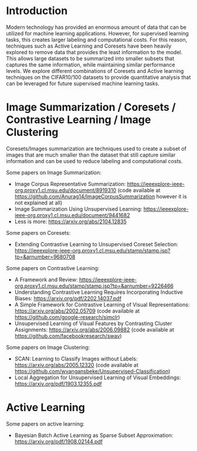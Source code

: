 # Introduction

Modern technology has provided an enormous amount of data that can be utilized for machine learning applications. However, for supervised learning tasks, this creates larger labeling and computational costs. For this reason, techniques such as Active Learning and Coresets have been heavily explored to remove data that provides the least information to the model. This allows large datasets to be summarized into smaller subsets that captures the same information, while maintaining similar performance levels. We explore different combinations of Coresets and Active learning techniques on the CIFAR10/100 datasets to provide quantitative analysis that can be leveraged for future supervised machine learning tasks.

# Image Summarization / Coresets / Contrastive Learning / Image Clustering

Coresets/Images summarization are techniques used to create a subset of images that are much smaller than the dataset that still capture similar information and can be used to reduce labeling and computational costs.

Some papers on Image Summarization:
* Image Corpus Representative Summarization: https://ieeexplore-ieee-org.proxy1.cl.msu.edu/document/8919310 (code available at https://github.com/Anurag14/ImageCorpusSummarization however it is not explained at all)
* Image Summarization Using Unsupervised Learning: https://ieeexplore-ieee-org.proxy1.cl.msu.edu/document/9441682
* Less is more: https://arxiv.org/abs/2104.12835

Some papers on Coresets:
* Extending Contrastive Learning to Unsupervised Coreset Selection: https://ieeexplore-ieee-org.proxy1.cl.msu.edu/stamp/stamp.jsp?tp=&arnumber=9680708

Some papers on Contrastive Learning:
* A Framework and Review: https://ieeexplore-ieee-org.proxy1.cl.msu.edu/stamp/stamp.jsp?tp=&arnumber=9226466
* Understanding Contrastive Learning Requires Incorporating Inductive Biases: https://arxiv.org/pdf/2202.14037.pdf
* A Simple Framework for Contrastive Learning of Visual Representations: https://arxiv.org/abs/2002.05709 (code available at https://github.com/google-research/simclr)
* Unsupervised Learning of Visual Features by Contrasting Cluster Assignments: https://arxiv.org/abs/2006.09882 (code available at https://github.com/facebookresearch/swav)

Some papers on Image Clustering:
* SCAN: Learning to Classify Images without Labels: https://arxiv.org/abs/2005.12320 (code available at https://github.com/wvangansbeke/Unsupervised-Classification)
* Local Aggregation for Unsupervised Learning of Visual Embeddings: https://arxiv.org/pdf/1903.12355.pdf

# Active Learning

Some papers on active learning:
* Bayesian Batch Active Learning as Sparse Subset Approximation: https://arxiv.org/pdf/1908.02144.pdf


